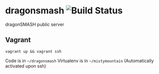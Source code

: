 # dragonsmash  ![Build Status](https://travis-ci.org/dragonSMASH/dragonsmash.svg?branch=master)
dragonSMASH public server

## Vagrant
`vagrant up && vagrant ssh`

Code is in `~/dragonsmash`
Virtualenv is in `~/mistymountain` (Automatically activated upon ssh)
